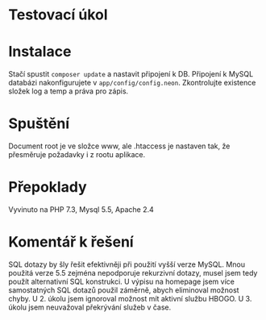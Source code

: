 # Testovací úkol

Instalace
=========
Stačí spustit `composer update` a nastavit připojení k DB. Připojení k MySQL databázi nakonfigurujete v `app/config/config.neon`.
Zkontrolujte existence složek log a temp a práva pro zápis.

Spuštění
========
Document root je ve složce www, ale .htaccess je nastaven tak, že přesměruje požadavky i z rootu aplikace.

Přepoklady
==========
Vyvinuto na PHP 7.3, Mysql 5.5, Apache 2.4

Komentář k řešení
=================
SQL dotazy by šly řešit efektivněji při použití vyšší verze MySQL. Mnou použitá verze 5.5 zejména nepodporuje rekurzivní dotazy, musel jsem tedy použít alternativní SQL konstrukci.
U výpisu na homepage jsem více samostatných SQL dotazů použil záměrně, abych eliminoval možnost chyby.
U 2. úkolu jsem ignoroval možnost mít aktivní službu HBOGO.
U 3. úkolu jsem neuvažoval překrývání služeb v čase.